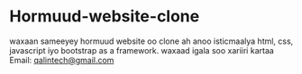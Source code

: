 # Hormuud-website-clone
waxaan sameeyey hormuud website oo clone ah anoo isticmaalya html, css, javascript iyo bootstrap as a framework.
waxaad igala soo xariiri kartaa 
Email: qalintech@gmail.com
